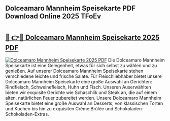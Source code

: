 ## Dolceamaro Mannheim Speisekarte PDF Download Online 2025 TFoEv

# <h2><a href="http://gc7z6o.nevu.top/?p=Dolceamaro+Mannheim+Speisekarte">🔗 👉🔴 Dolceamaro Mannheim Speisekarte 2025 PDF</a></h2>

[![Dolceamaro Mannheim Speisekarte 2025 PDF](https://i.imgur.com/dBaPXMq.png)](http://gc7z6o.nevu.top/?p=Dolceamaro+Mannheim+Speisekarte)
Die Dolceamaro Mannheim Speisekarte ist eine Gelegenheit, etwas für sich selbst zu wählen und zu genießen. Auf unserer Dolceamaro Mannheim Speisekarte stehen verschiedene leichte und frische Salate. Für Fleischliebhaber bietet unsere Dolceamaro Mannheim Speisekarte eine große Auswahl an Gerichten: Rindfleisch, Schweinefleisch, Huhn und Fisch. Unseren Auserwählten bieten wir exquisite Gerichte wie Schaschlik und Steak an, die auf einem alten, natürlichen Feuer zubereitet werden. Unsere Dolceamaro Mannheim Speisekarte bietet eine große Auswahl an Desserts, von klassischen Torten und Kuchen bis hin zu exquisiten Crème Brûlée und Schokoladen-Schokoladen-Extras.

